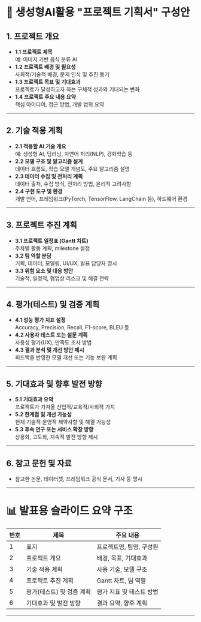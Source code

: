 # 🧠 생성형AI활용 "프로젝트 기획서" 구성안

## 1. 프로젝트 개요
- **1.1 프로젝트 제목**  
  예: 이미지 기반 음식 분류 AI  
- **1.2 프로젝트 배경 및 필요성**  
  사회적/기술적 배경, 문제 인식 및 추진 동기  
- **1.3 프로젝트 목표 및 기대효과**  
  프로젝트가 달성하고자 하는 구체적 성과와 기대되는 변화  
- **1.4 프로젝트 주요 내용 요약**  
  핵심 아이디어, 접근 방법, 개발 범위 요약  

---

## 2. 기술 적용 계획
- **2.1 적용할 AI 기술 개요**  
  예: 생성형 AI, 딥러닝, 자연어 처리(NLP), 강화학습 등  
- **2.2 모델 구조 및 알고리즘 설계**  
  데이터 흐름도, 학습 모델 개념도, 주요 알고리즘 설명  
- **2.3 데이터 수집 및 전처리 계획**  
  데이터 출처, 수집 방식, 전처리 방법, 윤리적 고려사항  
- **2.4 구현 도구 및 환경**  
  개발 언어, 프레임워크(PyTorch, TensorFlow, LangChain 등), 하드웨어 환경  

---

## 3. 프로젝트 추진 계획
- **3.1 프로젝트 일정표 (Gantt 차트)**  
  주차별 활동 계획, milestone 설정  
- **3.2 팀 역할 분담**  
  기획, 데이터, 모델링, UI/UX, 발표 담당자 명시  
- **3.3 위험 요소 및 대응 방안**  
  기술적, 일정적, 협업상 리스크 및 해결 전략  

---

## 4. 평가(테스트) 및 검증 계획
- **4.1 성능 평가 지표 설정**  
  Accuracy, Precision, Recall, F1-score, BLEU 등  
- **4.2 사용자 테스트 또는 설문 계획**  
  사용성 평가(UX), 만족도 조사 방법  
- **4.3 결과 분석 및 개선 방안 제시**  
  피드백을 반영한 모델 개선 또는 기능 보완 계획  

---

## 5. 기대효과 및 향후 발전 방향
- **5.1 기대효과 요약**  
  프로젝트가 가져올 산업적/교육적/사회적 가치  
- **5.2 한계점 및 개선 가능성**  
  현재 기술적·운영적 제약사항 및 해결 가능성  
- **5.3 후속 연구 또는 서비스 확장 방향**  
  상용화, 고도화, 지속적 발전 방향 제시  

---

## 6. 참고 문헌 및 자료
- 참고한 논문, 데이터셋, 프레임워크 공식 문서, 기사 등 명시  

---

# 📊 발표용 슬라이드 요약 구조

| 번호 | 제목 | 주요 내용 |
|----------------|--------|------------|
| 1 | 표지 | 프로젝트명, 팀명, 구성원 |
| 2 | 프로젝트 개요 | 배경, 목표, 기대효과 |
| 3 | 기술 적용 계획 | 사용 기술, 모델 구조 |
| 4 | 프로젝트 추진 계획 | Gantt 차트, 팀 역할 |
| 5 | 평가(테스트) 및 검증 계획 | 평가 지표 및 테스트 방법 |
| 6 | 기대효과 및 발전 방향 | 결과 요약, 향후 계획 |

---
